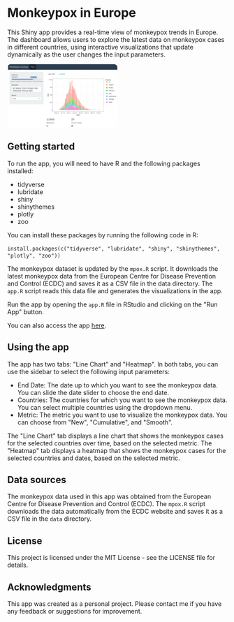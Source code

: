# Monkeypox in Europe

This Shiny app provides a real-time view of monkeypox trends in Europe. The dashboard allows users to explore the latest data on monkeypox cases in different countries, using interactive visualizations that update dynamically as the user changes the input parameters.

<img src="thumbnail.png" width="50%" height="50%">

## Getting started

To run the app, you will need to have R and the following packages installed:

- tidyverse
- lubridate
- shiny
- shinythemes
- plotly
- zoo

You can install these packages by running the following code in R:

```
install.packages(c("tidyverse", "lubridate", "shiny", "shinythemes", "plotly", "zoo"))
```

The monkeypox dataset is updated by the `mpox.R` script. It downloads the latest monkeypox data from the European Centre for Disease Prevention and Control (ECDC) and saves it as a CSV file in the data directory. The `app.R` script reads this data file and generates the visualizations in the app.

Run the app by opening the `app.R` file in RStudio and clicking on the "Run App" button.

You can also access the app [here](https://ccyhui.shinyapps.io/mpox-shiny).

## Using the app

The app has two tabs: "Line Chart" and "Heatmap". In both tabs, you can use the sidebar to select the following input parameters:

- End Date: The date up to which you want to see the monkeypox data. You can slide the date slider to choose the end date.
- Countries: The countries for which you want to see the monkeypox data. You can select multiple countries using the dropdown menu.
- Metric: The metric you want to use to visualize the monkeypox data. You can choose from "New", "Cumulative", and "Smooth".

The "Line Chart" tab displays a line chart that shows the monkeypox cases for the selected countries over time, based on the selected metric. The "Heatmap" tab displays a heatmap that shows the monkeypox cases for the selected countries and dates, based on the selected metric.

## Data sources

The monkeypox data used in this app was obtained from the European Centre for Disease Prevention and Control (ECDC). The `mpox.R` script downloads the data automatically from the ECDC website and saves it as a CSV file in the `data` directory.

## License

This project is licensed under the MIT License - see the LICENSE file for details.

## Acknowledgments

This app was created as a personal project. Please contact me if you have any feedback or suggestions for improvement.

